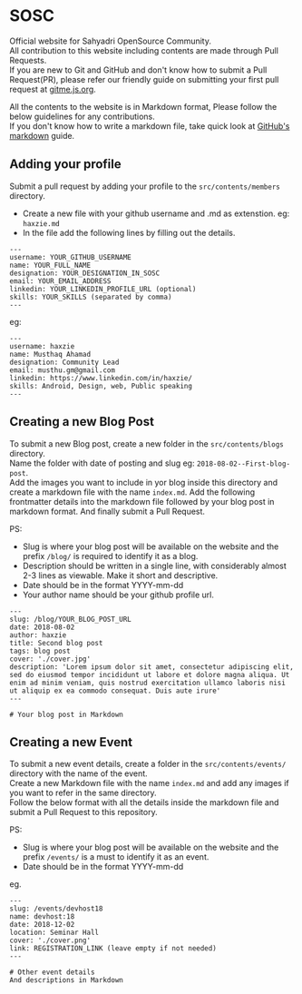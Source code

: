 # SOSC
Official website for Sahyadri OpenSource Community.  
All contribution to this website including contents are made through Pull Requests.  
If you are new to Git and GitHub and don't know how to submit a Pull Request(PR), please refer our friendly guide
on submitting your first pull request at [gitme.js.org](https://gitme.js.org).  

All the contents to the website is in Markdown format, Please follow the below guidelines for any contributions.  
If you don't know how to write a markdown file, take quick look at [GitHub's markdown](https://guides.github.com/features/mastering-markdown/) guide.

## Adding your profile
Submit a pull request by adding your profile to the `src/contents/members` directory.  
- Create a new file with your github username and .md as extenstion. eg: `haxzie.md`
- In the file add the following lines by filling out the details.
```
---
username: YOUR_GITHUB_USERNAME
name: YOUR_FULL_NAME
designation: YOUR_DESIGNATION_IN_SOSC
email: YOUR_EMAIL_ADDRESS
linkedin: YOUR_LINKEDIN_PROFILE_URL (optional)
skills: YOUR_SKILLS (separated by comma)
---
```

eg:
```
---
username: haxzie
name: Musthaq Ahamad
designation: Community Lead
email: musthu.gm@gmail.com
linkedin: https://www.linkedin.com/in/haxzie/
skills: Android, Design, web, Public speaking
---
```

## Creating a new Blog Post 
To submit a new Blog post, create a new folder in the `src/contents/blogs` directory.  
Name the folder with date of posting and slug eg: `2018-08-02--First-blog-post`.  
Add the images you want to include in yor blog inside this directory and create a markdown file with the name `index.md`.
Add the following frontmatter details into the markdown file followed by your blog post in markdown format.
And finally submit a Pull Request.

PS: 
- Slug is where your blog post will be available on the website and the prefix `/blog/` is required to identify it as a blog.
- Description should be written in a single line, with considerably almost 2-3 lines as viewable. Make it short and descriptive. 
- Date should be in the format YYYY-mm-dd
- Your author name should be your github profile url.

```
---
slug: /blog/YOUR_BLOG_POST_URL
date: 2018-08-02
author: haxzie
title: Second blog post
tags: blog post
cover: './cover.jpg'
description: 'Lorem ipsum dolor sit amet, consectetur adipiscing elit, sed do eiusmod tempor incididunt ut labore et dolore magna aliqua. Ut enim ad minim veniam, quis nostrud exercitation ullamco laboris nisi ut aliquip ex ea commodo consequat. Duis aute irure'
---

# Your blog post in Markdown
```

## Creating a new Event
To submit a new event details, create a folder in the `src/contents/events/` directory with the name of the event.  
Create a new Markdown file with the name `index.md` and add any images if you want to refer in the same directory.  
Follow the below format with all the details inside the markdown file and submit a Pull Request to this repository.

PS: 
- Slug is where your blog post will be available on the website and the prefix `/events/` is a must to identify it as an event.
- Date should be in the format YYYY-mm-dd

eg.
```
---
slug: /events/devhost18
name: devhost:18
date: 2018-12-02
location: Seminar Hall
cover: './cover.png'
link: REGISTRATION_LINK (leave empty if not needed)
---

# Other event details
And descriptions in Markdown
```
